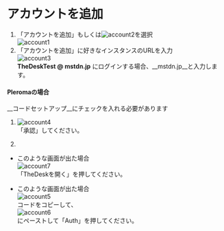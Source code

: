 # アカウントを追加

1. 「アカウントを追加」もしくは![account2](https://dl.thedesk.top/media/account2.PNG)を選択  
![account1](https://dl.thedesk.top/media/account1.PNG)
1. 「アカウントを追加」に好きなインスタンスのURLを入力  
![account3](https://dl.thedesk.top/media/account3.PNG)  
__TheDeskTest @ mstdn.jp__ にログインする場合、__mstdn.jp__と入力します。
  
#### Pleromaの場合
__コードセットアップ__にチェックを入れる必要があります

1. ![account4](https://dl.thedesk.top/media/account4.PNG)    
「承認」してください。
  
1. 
* このような画面が出た場合  
![account7](https://dl.thedesk.top/media/account7.PNG)    
「TheDeskを開く」を押してください。
  
* このような画面が出た場合  
![account5](https://dl.thedesk.top/media/account5.PNG)   
コードをコピーして、    
![account6](https://dl.thedesk.top/media/account6.PNG)   
にペーストして「Auth」を押してください。  

